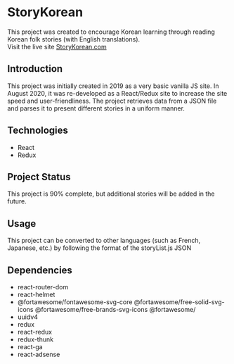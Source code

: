 # StoryKorean
This project was created to encourage Korean learning through reading Korean folk stories (with English translations).
<br/>
Visit the live site <a href="https://storykorean.com">StoryKorean.com</a>


## Introduction
This project was initially created in 2019 as a very basic vanilla JS site. 
In August 2020, it was re-developed as a React/Redux site to increase the site speed and user-friendliness.
The project retrieves data from a JSON file and parses it to present different stories in a uniform manner. 

## Technologies
- React
- Redux

## Project Status
This project is 90% complete, but additional stories will be added in the future.

## Usage
This project can be converted to other languages (such as French, Japanese, etc.) by following the format of the storyList.js JSON

## Dependencies
- react-router-dom
- react-helmet
- @fortawesome/fontawesome-svg-core  @fortawesome/free-solid-svg-icons @fortawesome/free-brands-svg-icons @fortawesome/
- uuidv4 
- redux
- react-redux 
- redux-thunk
- react-ga
- react-adsense
